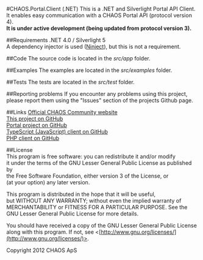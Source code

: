 #CHAOS.Portal.Client (.NET)
This is a .NET and Silverlight Portal API Client. It enables easy communication with a CHAOS Portal API (protocol version 4).  
**It is under active development (being updated from protocol version 3).**

##Requirements
.NET 4.0 / Silverlight 5  
A dependency injector is used ([Ninject](http://www.ninject.org)), but this is not a requirement.

##Code
The source code is located in the *src/app* folder.  

##Examples
The examples are located in the *src/examples* folder.

##Tests
The tests are located in the *src/test* folder.

##Reporting problems
If you encounter any problems using this project, please report them using the "Issues" section of the projects Github page.

##Links
[Official CHAOS Community website](http://www.chaos-community.org/)  
[This project on GitHub](https://github.com/CHAOS-Community/CHAOS.Portal.Client-.NET)  
[Portal project on GitHub](https://github.com/CHAOS-Community/Portal)  
[TypeScript (JavaScript) client on GitHub](https://github.com/CHAOS-Community/CHAOS.Portal.Client-TypeScript)  
[PHP client on GitHub](https://github.com/CHAOS-Community/CHAOS.Portal.Client-PHP)

##License  
This program is free software: you can redistribute it and/or modify  
it under the terms of the GNU Lesser General Public License as published by  
the Free Software Foundation, either version 3 of the License, or  
(at your option) any later version.  
  
This program is distributed in the hope that it will be useful,  
but WITHOUT ANY WARRANTY; without even the implied warranty of  
MERCHANTABILITY or FITNESS FOR A PARTICULAR PURPOSE.  See the  
GNU Lesser General Public License for more details.  
  
You should have received a copy of the GNU Lesser General Public License  
along with this program.  If not, see <[http://www.gnu.org/licenses/](http://www.gnu.org/licenses/)>.  
  
Copyright 2012 CHAOS ApS